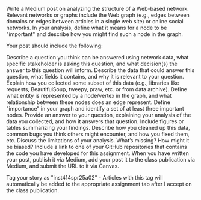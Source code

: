 Write a Medium post on analyzing the structure of a Web-based network. Relevant networks or graphs include the Web graph (e.g., edges between domains or edges between articles in a single web site) or online social networks. In your analysis, define what it means for a node to be "important" and describe how you might find such a node in the graph.

Your post should include the following:

Describe a question you think can be answered using network data, what specific stakeholder is asking this question, and what decision(s) the answer to this question will inform.
Describe the data that could answer this question, what fields it contains, and why it is relevant to your question.
Explain how you collected some subset of this data (e.g., libraries like requests, BeautifulSoup, tweepy, praw, etc. or from data archive).
Define what entity is represented by a node/vertex in the graph, and what relationship between these nodes does an edge represent.
Define "importance" in your graph and identify a set of at least three important nodes.
Provide an answer to your question, explaining your analysis of the data you collected, and how it answers that question.
Include figures or tables summarizing your findings. 
Describe how you cleaned up this data, common bugs you think others might encounter, and how you fixed them, etc.
Discuss the limitations of your analysis. What’s missing? How might it be biased?
Include a link to one of your GitHub repositories that contains the code you have developed for this assignment.
When you have written your post, publish it via Medium, add your post it to the class publication via Medium, and submit the URL to it via Canvas.

Tag your story as "inst414spr25a02" - Articles with this tag will automatically be added to the appropriate assignment tab after I accept on the class publication.
